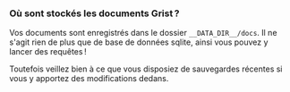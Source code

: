### Où sont stockés les documents Grist ?

Vos documents sont enregistrés dans le dossier `__DATA_DIR__/docs`. Il ne s'agit rien de plus que de base de données sqlite, ainsi vous pouvez y lancer des requêtes !

Toutefois veillez bien à ce que vous disposiez de sauvegardes récentes si vous y apportez des modifications dedans.
